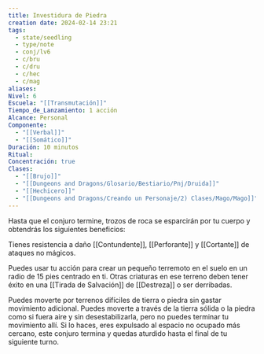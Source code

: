 ```yaml
---
title: Investidura de Piedra
creation date: 2024-02-14 23:21
tags:
  - state/seedling
  - type/note
  - conj/lv6
  - c/bru
  - c/dru
  - c/hec
  - c/mag
aliases: 
Nivel: 6
Escuela: "[[Transmutación]]"
Tiempo_de_Lanzamiento: 1 acción
Alcance: Personal
Componente:
  - "[[Verbal]]"
  - "[[Somático]]"
Duración: 10 minutos
Ritual: 
Concentración: true
Clases:
  - "[[Brujo]]"
  - "[[Dungeons and Dragons/Glosario/Bestiario/Pnj/Druida]]"
  - "[[Hechicero]]"
  - "[[Dungeons and Dragons/Creando un Personaje/2) Clases/Mago/Mago]]"
---
```

Hasta que el conjuro termine, trozos de roca se esparcirán por tu cuerpo y obtendrás los siguientes beneficios:

Tienes resistencia a daño [[Contundente]], [[Perforante]] y [[Cortante]] de ataques no mágicos.

Puedes usar tu acción para crear un pequeño terremoto en el suelo en un radio de 15 pies centrado en ti. Otras criaturas en ese terreno deben tener éxito en una [[Tirada de Salvación]] de [[Destreza]] o ser derribadas.

Puedes moverte por terrenos difíciles de tierra o piedra sin gastar movimiento adicional. Puedes moverte a través de la tierra sólida o la piedra como si fuera aire y sin desestabilizarla, pero no puedes terminar tu movimiento allí. Si lo haces, eres expulsado al espacio no ocupado más cercano, este conjuro termina y quedas aturdido hasta el final de tu siguiente turno.